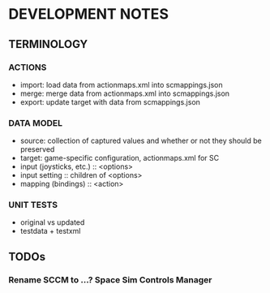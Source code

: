 # DEVELOPMENT NOTES

## TERMINOLOGY

### ACTIONS

- import: load data from actionmaps.xml into scmappings.json
- merge: merge data from actionmaps.xml into scmappings.json
- export: update target with data from scmappings.json

### DATA MODEL

- source: collection of captured values and whether or not they should be preserved
- target: game-specific configuration, actionmaps.xml for SC
- input (joysticks, etc.) :: &lt;options>
- input setting :: children of &lt;options>
- mapping (bindings) :: &lt;action>

### UNIT TESTS

- original vs updated
- testdata + testxml

## TODOs

### Rename SCCM to ...? Space Sim Controls Manager
